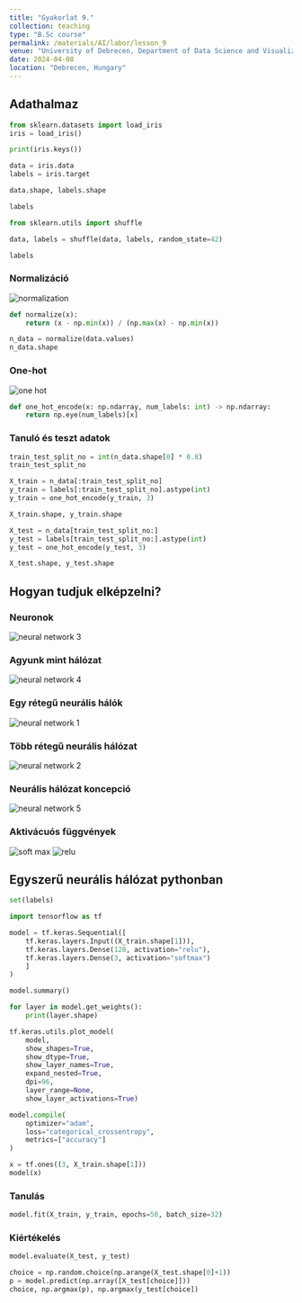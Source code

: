 ```yaml
---
title: "Gyakorlat 9."
collection: teaching
type: "B.Sc course"
permalink: /materials/AI/labor/lesson_9
venue: "University of Debrecen, Department of Data Science and Visualization"
date: 2024-04-08
location: "Debrecen, Hungary"
---
```


## Adathalmaz

```python
from sklearn.datasets import load_iris
iris = load_iris()
```

```python
print(iris.keys())
```

```python
data = iris.data
labels = iris.target
```

```python
data.shape, labels.shape
```

```python
labels
```

```python
from sklearn.utils import shuffle

data, labels = shuffle(data, labels, random_state=42)
```

```python
labels
```

### Normalizáció

<img src="https://robertlakatos.github.io/me/materials/AI/images/norm.jpg" alt="normalization">

```python
def normalize(x):
    return (x - np.min(x)) / (np.max(x) - np.min(x))
```

```python
n_data = normalize(data.values)
n_data.shape
```

### One-hot

<img src="https://robertlakatos.github.io/me/materials/AI/images/one_hot.png" alt="one hot">

```python
def one_hot_encode(x: np.ndarray, num_labels: int) -> np.ndarray:
    return np.eye(num_labels)[x]
```

### Tanuló és teszt adatok

```python
train_test_split_no = int(n_data.shape[0] * 0.8)
train_test_split_no
```

```python
X_train = n_data[:train_test_split_no]
y_train = labels[:train_test_split_no].astype(int)
y_train = one_hot_encode(y_train, 3)

X_train.shape, y_train.shape
```

```python
X_test = n_data[train_test_split_no:]
y_test = labels[train_test_split_no:].astype(int)
y_test = one_hot_encode(y_test, 3)

X_test.shape, y_test.shape
```

## Hogyan tudjuk elképzelni?

### Neuronok

<img src="https://robertlakatos.github.io/me/materials/AI/images/nn_3.png" alt="neural network 3">

### Agyunk mint hálózat

<img src="https://robertlakatos.github.io/me/materials/AI/images/nn_4.jpg" alt="neural network 4">

### Egy rétegű neurális hálók

<img src="https://robertlakatos.github.io/me/materials/AI/images/nn_1.png" alt="neural network 1">

### Több rétegű neurális hálózat

<img src="https://robertlakatos.github.io/me/materials/AI/images/nn_2.png" alt="neural network 2">

### Neurális hálózat koncepció

<img src="https://robertlakatos.github.io/me/materials/AI/images/nn_5.png" alt="neural network 5">

### Aktivácuós függvények

<img src="https://robertlakatos.github.io/me/materials/AI/images/soft_max.png" alt="soft max">

<img src="https://robertlakatos.github.io/me/materials/AI/images/relu.png" alt="relu">

## Egyszerű neurális hálózat pythonban

```python
set(labels)
```

```python
import tensorflow as tf

model = tf.keras.Sequential([
    tf.keras.layers.Input((X_train.shape[1])),
    tf.keras.layers.Dense(128, activation="relu"),
    tf.keras.layers.Dense(3, activation="softmax")
    ]
)
```

```python
model.summary()
```

```python
for layer in model.get_weights():
    print(layer.shape)
```

```python
tf.keras.utils.plot_model(
    model,
    show_shapes=True,
    show_dtype=True,
    show_layer_names=True,
    expand_nested=True,
    dpi=96,
    layer_range=None,
    show_layer_activations=True)
```

```python
model.compile(
    optimizer="adam", 
    loss="categorical_crossentropy", 
    metrics=["accuracy"]
)
```

```python
x = tf.ones((3, X_train.shape[1]))
model(x)
```

### Tanulás

```python
model.fit(X_train, y_train, epochs=50, batch_size=32)
```

### Kiértékelés

```python
model.evaluate(X_test, y_test)
```

```python
choice = np.random.choice(np.arange(X_test.shape[0]+1))
p = model.predict(np.array([X_test[choice]]))
choice, np.argmax(p), np.argmax(y_test[choice])
```